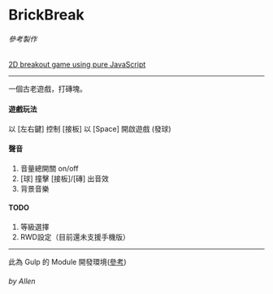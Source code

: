 # BrickBreak
###### 參考製作
[2D breakout game using pure JavaScript](https://developer.mozilla.org/zh-CN/docs/Games/Tutorials/2D_Breakout_game_pure_JavaScript)

----
一個古老遊戲，打磚塊。

#### 遊戲玩法
以 [左右鍵] 控制 [接板]
以 [Space] 開啟遊戲 (發球)
#### 聲音
1. 音量總開關 on/off
2. [球] 撞擊 [接板]/[磚] 出音效
3. 背景音樂

#### TODO
1. 等級選擇
2. RWD設定（目前還未支援手機版）

----
此為 Gulp 的 Module 開發環境([參考](https://github.com/WUCL/wucl.github.io/blob/master/README-env.md))
###### by Allen
